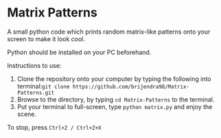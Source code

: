 # Matrix Patterns
A small python code which prints random matrix-like patterns onto your screen to make it look cool.


Python should be installed on your PC beforehand.


Instructions to use:</br>
1. Clone the repository onto your computer by typing the following into terminal:`git clone https://github.com/brijendra98/Matrix-Patterns.git`  </br>
2. Browse to the directory, by typing `cd Matrix-Patterns` to the terminal. </br>
3. Put your terminal to full-screen, type `python matrix.py` and enjoy the scene.


To stop, press `Ctrl+Z / Ctrl+Z+X`
